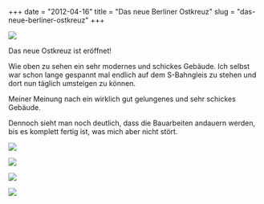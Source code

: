 +++
date = "2012-04-16"
title = "Das neue Berliner Ostkreuz"
slug = "das-neue-berliner-ostkreuz"
+++

![](/post/8/ostkreuz.jpg)

Das neue Ostkreuz ist eröffnet!

Wie oben zu sehen ein sehr modernes und schickes Gebäude. Ich selbst war schon lange gespannt mal endlich auf dem S-Bahngleis zu stehen und dort nun täglich umsteigen zu können.

Meiner Meinung nach ein wirklich gut gelungenes und sehr schickes Gebäude.

Dennoch sieht man noch deutlich, dass die Bauarbeiten andauern werden, bis es komplett fertig ist, was mich aber nicht stört.

![](/post/8/ostkreuz1.jpg)

![](/post/8/ostkreuz4.jpg)

![](/post/8/ostkreuz2.jpg)

![](/post/8/ostkreuz3.jpg)
